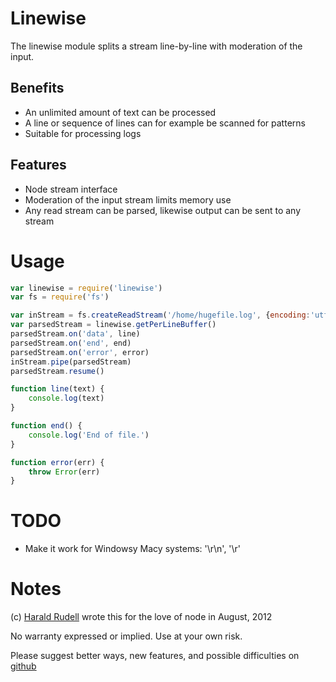 # Linewise

The linewise module splits a stream line-by-line with moderation of the input.

## Benefits

* An unlimited amount of text can be processed
* A line or sequence of lines can for example be scanned for patterns
* Suitable for processing logs

## Features

* Node stream interface
* Moderation of the input stream limits memory use
* Any read stream can be parsed, likewise output can be sent to any stream

# Usage

```js
var linewise = require('linewise')
var fs = require('fs')

var inStream = fs.createReadStream('/home/hugefile.log', {encoding:'utf-8'})
var parsedStream = linewise.getPerLineBuffer()
parsedStream.on('data', line)
parsedStream.on('end', end)
parsedStream.on('error', error)
inStream.pipe(parsedStream)
parsedStream.resume()

function line(text) {
	console.log(text)
}

function end() {
	console.log('End of file.')
}

function error(err) {
	throw Error(err)
}
```

# TODO

* Make it work for Windowsy Macy systems: '\r\n', '\r'

# Notes

(c) [Harald Rudell](http://www.haraldrudell.com) wrote this for the love of node in August, 2012

No warranty expressed or implied. Use at your own risk.

Please suggest better ways, new features, and possible difficulties on [github](https://github.com/haraldrudell/webfiller)